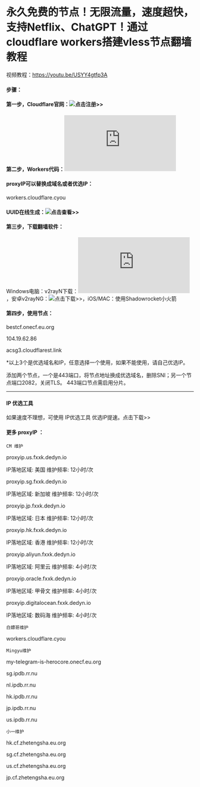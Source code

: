 # 永久免费的节点！无限流量，速度超快，支持Netflix、ChatGPT！通过cloudflare workers搭建vless节点翻墙教程

视频教程：https://youtu.be/USYY4gtfp3A

#### 步骤：
#### 第一步，Cloudflare官网：![点击注册>>](https://dash.cloudflare.com/sign-up)

#### 第二步，Workers代码：![点击查看>>](https://raw.githubusercontent.com/zizifn/edgetunnel/main/src/worker-vless.js)

#### proxyIP可以替换成域名或者优选IP：
workers.cloudflare.cyou

#### UUID在线生成：![点击查看>>](https://1024tools.com/uuid/)

#### 第三步，下载翻墙软件：

Windows电脑：v2rayN下载：![点击下载>>](https://github.com/2dust/v2rayN/releases/download/6.45/zz_v2rayN-With-Core-SelfContained.7z)，安卓v2rayNG：![点击下载>>](https://github.com/2dust/v2rayNG/releases)，iOS/MAC：使用Shadowrocket小火箭

#### 第四步，使用节点：

bestcf.onecf.eu.org

104.19.62.86

acsg3.cloudflarest.link

*以上3个是优选域名和IP，任意选择一个使用，如果不能使用，请自己优选IP。

添加两个节点，一个是443端口，将节点地址换成优选域名，删除SNI；另一个节点端口2082，关闭TLS。
443端口节点需启用分片。

----

#### IP 优选工具
如果速度不理想，可使用 IP优选工具 优选IP提速。点击下载>>

#### 更多 proxyIP ：

`CM 维护`

proxyip.us.fxxk.dedyn.io

IP落地区域: 美国 维护频率: 12小时/次

proxyip.sg.fxxk.dedyn.io

IP落地区域: 新加坡 维护频率: 12小时/次

proxyip.jp.fxxk.dedyn.io

IP落地区域: 日本 维护频率: 12小时/次

proxyip.hk.fxxk.dedyn.io

IP落地区域: 香港 维护频率: 12小时/次

proxyip.aliyun.fxxk.dedyn.io

IP落地区域: 阿里云 维护频率: 4小时/次

proxyip.oracle.fxxk.dedyn.io

IP落地区域: 甲骨文 维护频率: 4小时/次

proxyip.digitalocean.fxxk.dedyn.io

IP落地区域: 数码海 维护频率: 4小时/次


`白嫖哥维护`

workers.cloudflare.cyou

`Mingyu维护`

my-telegram-is-herocore.onecf.eu.org

sg.ipdb.rr.nu

nl.ipdb.rr.nu

hk.ipdb.rr.nu

jp.ipdb.rr.nu

us.ipdb.rr.nu


`小一维护`

hk.cf.zhetengsha.eu.org

sg.cf.zhetengsha.eu.org

us.cf.zhetengsha.eu.org

jp.cf.zhetengsha.eu.org

